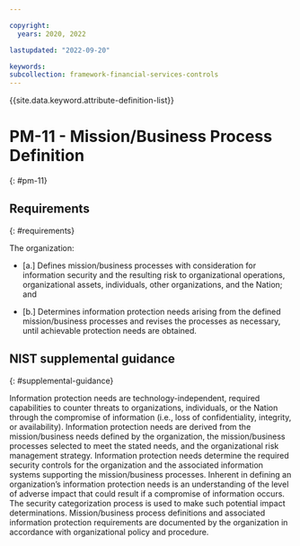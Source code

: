 ```yaml
---

copyright:
  years: 2020, 2022

lastupdated: "2022-09-20"

keywords: 
subcollection: framework-financial-services-controls
---
```


{{site.data.keyword.attribute-definition-list}}

# PM-11 - Mission/Business Process Definition
{: #pm-11}

## Requirements
{: #requirements}

The organization:

- \[a.\] Defines mission/business processes with consideration for information security and the resulting risk to organizational operations, organizational assets, individuals, other organizations, and the Nation; and

- \[b.\] Determines information protection needs arising from the defined mission/business processes and revises the processes as necessary, until achievable protection needs are obtained.

## NIST supplemental guidance
{: #supplemental-guidance}

Information protection needs are technology-independent, required capabilities to counter threats to organizations, individuals, or the Nation through the compromise of information (i.e., loss of confidentiality, integrity, or availability). Information protection needs are derived from the mission/business needs defined by the organization, the mission/business processes selected to meet the stated needs, and the organizational risk management strategy. Information protection needs determine the required security controls for the organization and the associated information systems supporting the mission/business processes. Inherent in defining an organization’s information protection needs is an understanding of the level of adverse impact that could result if a compromise of information occurs. The security categorization process is used to make such potential impact determinations. Mission/business process definitions and associated information protection requirements are documented by the organization in accordance with organizational policy and procedure.

